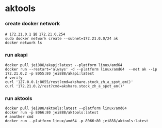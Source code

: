 # aktools
### create docker network
```shell
# 172.21.0.1 到 172.21.0.254
sudo docker network create --subnet=172.21.0.0/24 ak
docker network ls
```

### run akapi
```shell
docker pull jei888/akapi:latest --platform linux/amd64
docker run --restart='always' -d --platform linux/amd64  --net ak --ip 172.21.0.2 -p 8055:80 jei888/akapi:latest 
# verify
curl '127.0.0.1:8055/rest?cmd=akshare.stock_zh_a_spot_em()'
curl '172.21.0.2/rest?cmd=akshare.stock_zh_a_spot_em()'
```

### run aktools
```shell
docker pull jei888/aktools:latest --platform linux/amd64
docker run -p 8066:80 jei888/aktools:latest 
# another cmd
docker run --platform linux/amd64 -p 8066:80 jei888/aktools:latest 
```